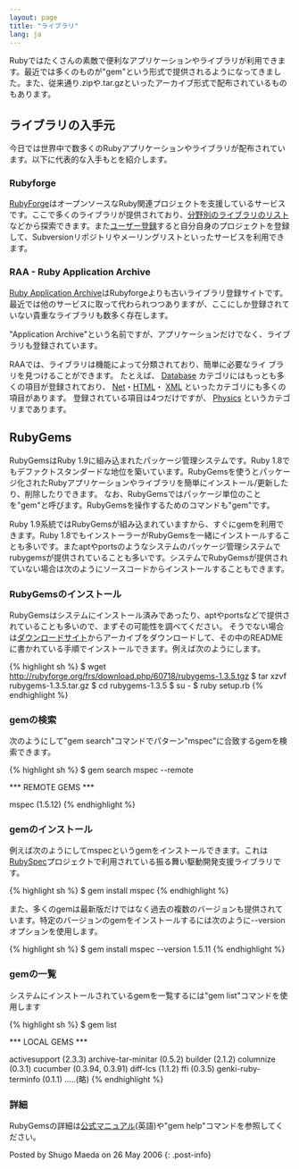 ```yaml
---
layout: page
title: "ライブラリ"
lang: ja
---
```


Rubyではたくさんの素敵で便利なアプリケーションやライブラリが利用できます。最近では多くのものが\"gem\"という形式で提供されるようになってきました。また、従来通り.zipや.tar.gzといったアーカイブ形式で配布されているものもあります。

## ライブラリの入手元

今日では世界中で数多くのRubyアプリケーションやライブラリが配布されています。以下に代表的な入手もとを紹介します。

### Rubyforge

[RubyForge][1]はオープンソースなRuby関連プロジェクトを支援しているサービスです。ここで多くのライブラリが提供されており、[分野別のライブラリのリスト][2]などから探索できます。また[ユーザー登録][3]すると自分自身のプロジェクトを登録して、Subversionリポジトリやメーリングリストといったサービスを利用できます。

### RAA - Ruby Application Archive

[Ruby Application
Archive][4]はRubyforgeよりも古いライブラリ登録サイトです。最近では他のサービスに取って代わられつつありますが、ここにしか登録されていない貴重なライブラリも数多く存在します。

\"Application Archive\"という名前ですが、アプリケーションだけでなく、ライブラリも登録されています。

RAAでは、ライブラリは機能によって分類されており、簡単に必要なライ ブラリを見つけることができます。 たとえば、 [Database][5]
カテゴリにはもっとも多くの項目が登録されており、 [Net][6]・[HTML][7]・ [XML][8]
といったカテゴリにも多くの項目があります。 登録されている項目は4つだけですが、 [Physics][9] というカテゴリまであります。

## RubyGems

RubyGemsはRuby 1.9に組み込まれたパッケージ管理システムです。Ruby
1.8でもデファクトスタンダードな地位を築いています。RubyGemsを使うとパッケージ化されたRubyアプリケーションやライブラリを簡単にインストール/更新したり、削除したりできます。
なお、RubyGemsではパッケージ単位のことを\"gem\"と呼びます。RubyGemsを操作するためのコマンドも\"gem\"です。

Ruby 1.9系統ではRubyGemsが組み込まれていますから、すぐにgemを利用できます。Ruby
1.8でもインストーラーがRubyGemsを一緒にインストールすることも多いです。またaptやportsのようなシステムのパッケージ管理システムでrubygemsが提供されていることも多いです。システムでRubyGemsが提供されていない場合は次のようにソースコードからインストールすることもできます。

### RubyGemsのインストール

RubyGemsはシステムにインストール済みであったり、aptやportsなどで提供されていることも多いので、まずその可能性を調べてください。
そうでない場合は[ダウンロードサイト][10]からアーカイブをダウンロードして、その中のREADMEに書かれている手順でインストールできます。例えば次のようにします。

{% highlight sh %}
$ wget http://rubyforge.org/frs/download.php/60718/rubygems-1.3.5.tgz
$ tar xzvf rubygems-1.3.5.tar.gz
$ cd rubygems-1.3.5
$ su -
$ ruby setup.rb
{% endhighlight %}

### gemの検索

次のようにして\"gem search\"コマンドでパターン\"mspec\"に合致するgemを検索できます。

{% highlight sh %}
$ gem search mspec --remote

*** REMOTE GEMS ***

mspec (1.5.12)
{% endhighlight %}

### gemのインストール

例えば次のようにしてmspecというgemをインストールできます。これは[RubySpec][11]プロジェクトで利用されている振る舞い駆動開発支援ライブラリです。

{% highlight sh %}
$ gem install mspec
{% endhighlight %}

また、多くのgemは最新版だけではなく過去の複数のバージョンも提供されています。特定のバージョンのgemをインストールするには次のように--versionオプションを使用します。

{% highlight sh %}
$ gem install mspec --version 1.5.11
{% endhighlight %}

### gemの一覧

システムにインストールされているgemを一覧するには\"gem list\"コマンドを使用します

{% highlight sh %}
$ gem list

*** LOCAL GEMS ***

activesupport (2.3.3)
archive-tar-minitar (0.5.2)
builder (2.1.2)
columnize (0.3.1)
cucumber (0.3.94, 0.3.91)
diff-lcs (1.1.2)
ffi (0.3.5)
genki-ruby-terminfo (0.1.1)
.....(略)
{% endhighlight %}

### 詳細

RubyGemsの詳細は[公式マニュアル][12](英語)や\"gem help\"コマンドを参照してください。

Posted by Shugo Maeda on 26 May 2006
{: .post-info}



[1]: http://rubyforge.org
[2]: http://rubyforge.org/softwaremap/trove_list.php
[3]: http://rubyforge.org/register/
[4]: http://raa.ruby-lang.org
[5]: http://raa.ruby-lang.org/cat.rhtml?category_major=Library;category_minor=Database
[6]: http://raa.ruby-lang.org/cat.rhtml?category_major=Library;category_minor=Net
[7]: http://raa.ruby-lang.org/cat.rhtml?category_major=Library;category_minor=HTML
[8]: http://raa.ruby-lang.org/cat.rhtml?category_major=Library;category_minor=XML
[9]: http://raa.ruby-lang.org/cat.rhtml?category_major=Library;category_minor=Physics
[10]: http://rubyforge.org/frs/?group_id=126
[11]: http://www.rubyspec.org
[12]: http://rubygems.org/read/chapter/1
